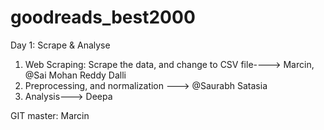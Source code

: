 # goodreads_best2000

Day 1: Scrape & Analyse

1. Web Scraping: Scrape the data, and change to CSV file----> Marcin, @Sai Mohan Reddy Dalli 
2. Preprocessing, and normalization ---> @Saurabh Satasia
3. Analysis---> Deepa

GIT master: Marcin
